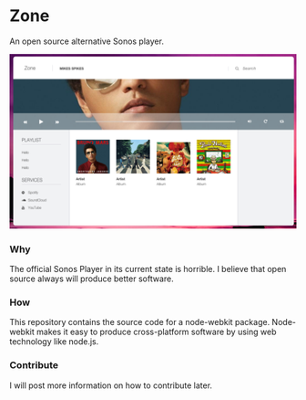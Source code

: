 # Zone
An open source alternative Sonos player.

![Screenshot](assets/screens/screenshot.png)

### Why
The official Sonos Player in its current state is horrible. I believe that open source always will produce better software.

### How
This repository contains the source code for a node-webkit package. Node-webkit makes it easy to produce cross-platform software by using web technology like node.js.

### Contribute
I will post more information on how to contribute later.
